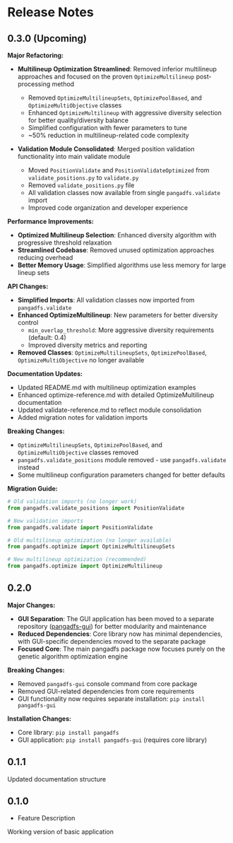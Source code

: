 # Release Notes

## 0.3.0 (Upcoming)

**Major Refactoring:**

* **Multilineup Optimization Streamlined**: Removed inferior multilineup approaches and focused on the proven `OptimizeMultilineup` post-processing method
  - Removed `OptimizeMultilineupSets`, `OptimizePoolBased`, and `OptimizeMultiObjective` classes
  - Enhanced `OptimizeMultilineup` with aggressive diversity selection for better quality/diversity balance
  - Simplified configuration with fewer parameters to tune
  - ~50% reduction in multilineup-related code complexity

* **Validation Module Consolidated**: Merged position validation functionality into main validate module
  - Moved `PositionValidate` and `PositionValidateOptimized` from `validate_positions.py` to `validate.py`
  - Removed `validate_positions.py` file
  - All validation classes now available from single `pangadfs.validate` import
  - Improved code organization and developer experience

**Performance Improvements:**

* **Optimized Multilineup Selection**: Enhanced diversity algorithm with progressive threshold relaxation
* **Streamlined Codebase**: Removed unused optimization approaches reducing overhead
* **Better Memory Usage**: Simplified algorithms use less memory for large lineup sets

**API Changes:**

* **Simplified Imports**: All validation classes now imported from `pangadfs.validate`
* **Enhanced OptimizeMultilineup**: New parameters for better diversity control
  - `min_overlap_threshold`: More aggressive diversity requirements (default: 0.4)
  - Improved diversity metrics and reporting
* **Removed Classes**: `OptimizeMultilineupSets`, `OptimizePoolBased`, `OptimizeMultiObjective` no longer available

**Documentation Updates:**

* Updated README.md with multilineup optimization examples
* Enhanced optimize-reference.md with detailed OptimizeMultilineup documentation
* Updated validate-reference.md to reflect module consolidation
* Added migration notes for validation imports

**Breaking Changes:**

* `OptimizeMultilineupSets`, `OptimizePoolBased`, and `OptimizeMultiObjective` classes removed
* `pangadfs.validate_positions` module removed - use `pangadfs.validate` instead
* Some multilineup configuration parameters changed for better defaults

**Migration Guide:**

```python
# Old validation imports (no longer work)
from pangadfs.validate_positions import PositionValidate

# New validation imports
from pangadfs.validate import PositionValidate

# Old multilineup optimization (no longer available)
from pangadfs.optimize import OptimizeMultilineupSets

# New multilineup optimization (recommended)
from pangadfs.optimize import OptimizeMultilineup
```

## 0.2.0

**Major Changes:**

* **GUI Separation**: The GUI application has been moved to a separate repository ([pangadfs-gui](https://github.com/sansbacon/pangadfs-gui)) for better modularity and maintenance
* **Reduced Dependencies**: Core library now has minimal dependencies, with GUI-specific dependencies moved to the separate package
* **Focused Core**: The main pangadfs package now focuses purely on the genetic algorithm optimization engine

**Breaking Changes:**

* Removed `pangadfs-gui` console command from core package
* Removed GUI-related dependencies from core requirements
* GUI functionality now requires separate installation: `pip install pangadfs-gui`

**Installation Changes:**

* Core library: `pip install pangadfs`
* GUI application: `pip install pangadfs-gui` (requires core library)

## 0.1.1

Updated documentation structure

## 0.1.0

* Feature Description

Working version of basic application
